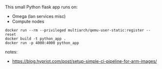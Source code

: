 
This small Python flask app runs on:

- Omega (lan services misc)
- Compute nodes


```
docker run --rm --privileged multiarch/qemu-user-static:register --reset
docker build -t python_app .
docker run -p 4000:4000 python_app
```


notes:

- https://blog.hypriot.com/post/setup-simple-ci-pipeline-for-arm-images/
